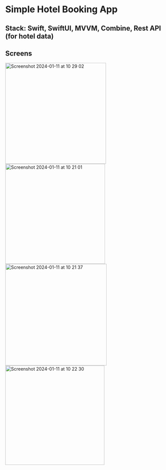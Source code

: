 # Simple Hotel Booking App
## Stack: Swift, SwiftUI, MVVM, Combine, Rest API (for hotel data)
## Screens
<img width="317" alt="Screenshot 2024-01-11 at 10 29 02" src="https://github.com/GaitovRK/Hotels/assets/100293747/f46b51ec-e7f0-4a7b-8861-393b4e2345d3">
<img width="314" alt="Screenshot 2024-01-11 at 10 21 01" src="https://github.com/GaitovRK/Hotels/assets/100293747/c485b61e-1dee-41c6-bd40-de1c764c6e78">
<img width="319" alt="Screenshot 2024-01-11 at 10 21 37" src="https://github.com/GaitovRK/Hotels/assets/100293747/daa63bda-78dd-4ce1-8deb-bdffde550ecf">
<img width="312" alt="Screenshot 2024-01-11 at 10 22 30" src="https://github.com/GaitovRK/Hotels/assets/100293747/2c9d2b07-cbbc-4aad-8186-6b836de1daaa">
